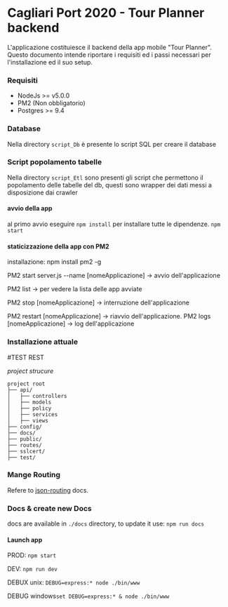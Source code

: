 # Cagliari Port 2020 - Tour Planner backend #

L'applicazione costituiesce il backend della app mobile "Tour Planner".
Questo documento intende riportare i requisiti ed i passi necessari per l'installazione ed il suo setup. 

### Requisiti ###
* NodeJs >= v5.0.0
* PM2 (Non obbligatorio)
* Postgres >= 9.4


### Database ###
Nella directory `script_Db` è presente lo script SQL per creare il database


### Script popolamento tabelle ###
Nella directory `script_Etl` sono presenti gli script che permettono il popolamento delle tabelle del db, questi sono wrapper dei dati messi a disposizione dai crawler



#### avvio della app
al primo avvio eseguire `npm install` per installare tutte le dipendenze.
`npm start`

#### staticizzazione della app con PM2
installazione: npm install pm2 -g

PM2 start server.js --name  [nomeApplicazione] -> avvio dell'applicazione 

PM2 list -> per vedere la lista delle app avviate

PM2 stop [nomeApplicazione] -> interruzione dell'applicazione

PM2 restart [nomeApplicazione] -> riavvio dell'applicazione.
PM2 logs [nomeApplicazione] -> log dell'applicazione

### Installazione attuale ###


#TEST REST

*project strucure*

```
project root
├── api/
│   ├── controllers
│   ├── models
│   ├── policy
│   ├── services
│   ├── views
├── config/
├── docs/
├── public/
├── routes/
├── sslcert/
├── test/
```


### Mange Routing
Refere to [json-routing](https://www.npmjs.com/package/json-routing) docs.

### Docs & create new Docs
docs are available in `./docs` directory, to update it use:
`npm run docs`

#### Launch app

PROD: `npm start`

DEV: `npm run dev`

DEBUX unix: `DEBUG=express:* node ./bin/www`

DEBUG windows`set DEBUG=express:* & node ./bin/www`